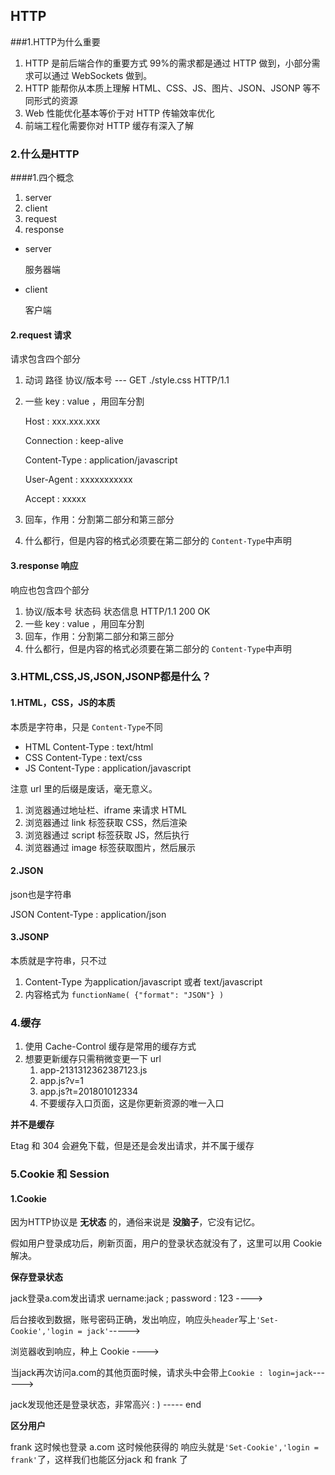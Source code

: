 ## HTTP

###1.HTTP为什么重要

1. HTTP 是前后端合作的重要方式
   99%的需求都是通过 HTTP 做到，小部分需求可以通过 WebSockets 做到。
2. HTTP 能帮你从本质上理解 HTML、CSS、JS、图片、JSON、JSONP 等不同形式的资源
3. Web 性能优化基本等价于对 HTTP 传输效率优化
4. 前端工程化需要你对 HTTP 缓存有深入了解

### 2.什么是HTTP

####1.四个概念

1. server
2. client
3. request
4. response

- server

  服务器端

- client

  客户端

#### 2.request 请求

请求包含四个部分

1. 动词  路径  协议/版本号  --- GET ./style.css  HTTP/1.1

2. 一些 key : value ，用回车分割

   Host : xxx.xxx.xxx

   Connection : keep-alive

   Content-Type : application/javascript

   User-Agent : xxxxxxxxxxx

   Accept : xxxxx

3. 回车，作用：分割第二部分和第三部分

4. 什么都行，但是内容的格式必须要在第二部分的 `Content-Type`中声明

#### 3.response 响应

响应也包含四个部分

1. 协议/版本号 状态码 状态信息  HTTP/1.1 200 OK
2. 一些 key : value ，用回车分割
3. 回车，作用：分割第二部分和第三部分
4. 什么都行，但是内容的格式必须要在第二部分的 `Content-Type`中声明

### 3.HTML,CSS,JS,JSON,JSONP都是什么？

#### 1.HTML，CSS，JS的本质

本质是字符串，只是 `Content-Type`不同

- HTML  Content-Type : text/html
- CSS      Content-Type : text/css
- JS          Content-Type : application/javascript

注意 url 里的后缀是废话，毫无意义。

1. 浏览器通过地址栏、iframe 来请求 HTML
2. 浏览器通过 link 标签获取 CSS，然后渲染
3. 浏览器通过 script 标签获取 JS，然后执行
4. 浏览器通过 image 标签获取图片，然后展示

#### 2.JSON

json也是字符串

JSON Content-Type : application/json

#### 3.JSONP

本质就是字符串，只不过

1. Content-Type 为application/javascript 或者 text/javascript
2. 内容格式为 `functionName( {"format": "JSON"} )`



### 4.缓存

1. 使用 Cache-Control 缓存是常用的缓存方式
2. 想要更新缓存只需稍微变更一下 url
   1. app-2131312362387123.js
   2. app.js?v=1
   3. app.js?t=201801012334
   4. 不要缓存入口页面，这是你更新资源的唯一入口

**并不是缓存**

Etag 和 304 会避免下载，但是还是会发出请求，并不属于缓存



### 5.Cookie 和 Session

#### 1.Cookie

因为HTTP协议是 **无状态** 的，通俗来说是 **没脑子**，它没有记忆。

假如用户登录成功后，刷新页面，用户的登录状态就没有了，这里可以用 Cookie 解决。

**保存登录状态**

jack登录a.com发出请求 uername:jack ; password : 123 ---->  

后台接收到数据，账号密码正确，发出响应，响应头`header`写上`'Set-Cookie','login = jack'`----->

浏览器收到响应，种上 Cookie  ---->

当jack再次访问a.com的其他页面时候，请求头中会带上`Cookie : login=jack`------>

jack发现他还是登录状态，非常高兴 : ) ----- end

**区分用户**

frank 这时候也登录 a.com 这时候他获得的 响应头就是`'Set-Cookie','login = frank'`了，这样我们也能区分jack 和 frank 了